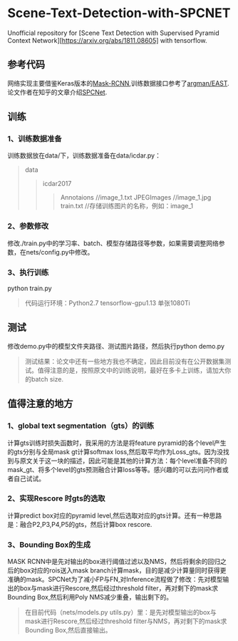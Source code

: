 # Scene-Text-Detection-with-SPCNET
Unofficial repository for [Scene Text Detection with Supervised Pyramid Context Network][https://arxiv.org/abs/1811.08605] with tensorflow.
## 参考代码
网络实现主要借鉴Keras版本的[Mask-RCNN](https://github.com/matterport/Mask_RCNN.git),训练数据接口参考了[argman/EAST](https://github.com/argman/EAST).论文作者在知乎的文章介绍[SPCNet](https://zhuanlan.zhihu.com/p/51397423).
## 训练
### 1、训练数据准备
训练数据放在data/下，训练数据准备在data/icdar.py：
>data
>>icdar2017
>>>Annotaions  //image_1.txt
>>>JPEGImages  //image_1.jpg
>>>train.txt   //存储训练图片的名称，例如：image_1
### 2、参数修改
修改./train.py中的学习率、batch、模型存储路径等参数，如果需要调整网络参数，在nets/config.py中修改。
### 3、执行训练
python train.py
> 代码运行环境：Python2.7 tensorflow-gpu1.13 单张1080Ti
## 测试
修改demo.py中的模型文件夹路径、测试图片路径，然后执行python demo.py
> 测试结果：论文中还有一些地方我也不确定，因此目前没有在公开数据集测试。值得注意的是，按照原文中的训练说明，最好在多卡上训练，请加大你的batch size.
## 值得注意的地方
### 1、global text segmentation（gts）的训练
计算gts训练时损失函数时，我采用的方法是将feature pyramid的各个level产生的gts分别与全局mask gt计算softmax loss,然后取平均作为Loss_gts。因为没找到与原文关于这一块的描述，因此可能是其他的计算方法：每个level准备不同的mask_gt、将多个level的gts预测融合计算loss等等。感兴趣的可以去问问作者或者自己试试。
### 2、实现Rescore 时gts的选取
计算predict box对应的pyramid level,然后选取对应的gts计算。还有一种思路是：融合P2,P3,P4,P5的gts，然后计算box rescore.
### 3、Bounding Box的生成
MASK RCNN中是先对输出的box进行阈值过滤以及NMS，然后将剩余的回归之后的box对应的rois送入mask branch计算mask，目的是减少计算量同时获得更准确的mask。SPCNet为了减小FP与FN,对Inference流程做了修改：先对模型输出的box与mask进行Rescore,然后经过threshold filter，再对剩下的mask求Bounding Box,然后利用Poly NMS减少重叠，输出剩下的。
> 在目前代码（nets/models.py utils.py）里：是先对模型输出的box与mask进行Rescore,然后经过threshold filter与NMS，再对剩下的mask求Bounding Box,然后直接输出。
